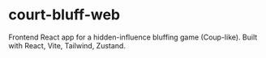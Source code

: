 # court-bluff-web
Frontend React app for a hidden-influence bluffing game (Coup-like). Built with React, Vite, Tailwind, Zustand.
